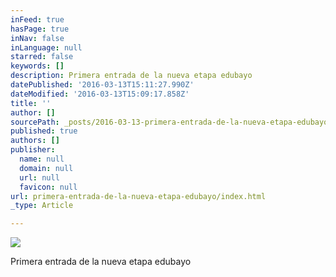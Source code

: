 ```yaml
---
inFeed: true
hasPage: true
inNav: false
inLanguage: null
starred: false
keywords: []
description: Primera entrada de la nueva etapa edubayo
datePublished: '2016-03-13T15:11:27.990Z'
dateModified: '2016-03-13T15:09:17.858Z'
title: ''
author: []
sourcePath: _posts/2016-03-13-primera-entrada-de-la-nueva-etapa-edubayo.md
published: true
authors: []
publisher:
  name: null
  domain: null
  url: null
  favicon: null
url: primera-entrada-de-la-nueva-etapa-edubayo/index.html
_type: Article

---
```

![](https://the-grid-user-content.s3-us-west-2.amazonaws.com/12e78cb0-f76a-4bbe-a7ec-b245435478ce.jpg)

Primera entrada de la nueva etapa edubayo